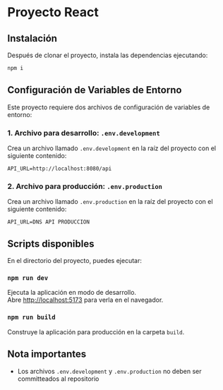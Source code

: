 # Proyecto React

## Instalación

Después de clonar el proyecto, instala las dependencias ejecutando:

```bash
npm i
```

## Configuración de Variables de Entorno

Este proyecto requiere dos archivos de configuración de variables de entorno:

### 1. Archivo para desarrollo: `.env.development`

Crea un archivo llamado `.env.development` en la raíz del proyecto con el siguiente contenido:

```
API_URL=http://localhost:8080/api
```

### 2. Archivo para producción: `.env.production`

Crea un archivo llamado `.env.production` en la raíz del proyecto con el siguiente contenido:

```
API_URL=DNS API PRODUCCION
```

## Scripts disponibles

En el directorio del proyecto, puedes ejecutar:

### `npm run dev`

Ejecuta la aplicación en modo de desarrollo.\
Abre [http://localhost:5173](http://localhost:5173) para verla en el navegador.

### `npm run build`

Construye la aplicación para producción en la carpeta `build`.

## Nota importantes

- Los archivos `.env.development` y `.env.production` no deben ser committeados al repositorio